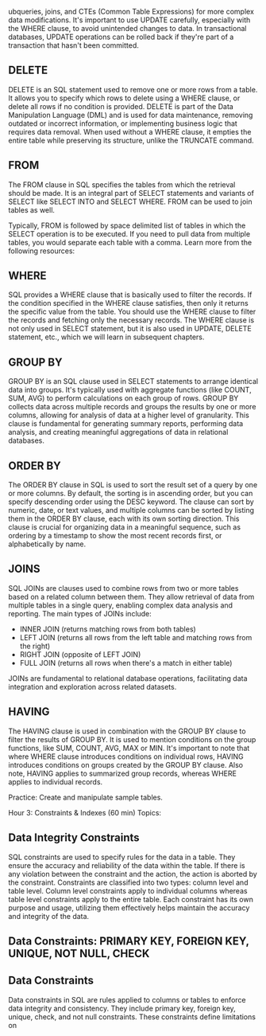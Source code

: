 ubqueries, joins, and CTEs (Common Table Expressions) for more complex data modifications.  It's important to use UPDATE carefully, especially with the WHERE clause, to avoid unintended changes to data.  In transactional databases, UPDATE operations can be rolled back if they're part of a transaction that hasn't been committed. 

## DELETE

DELETE is an SQL statement used to remove one or more rows from a table.  It allows you to specify which rows to delete using a WHERE clause, or delete all rows if no condition is provided.  DELETE is part of the Data Manipulation Language (DML) and is used for data maintenance, removing outdated or incorrect information, or implementing business logic that requires data removal.  When used without a WHERE clause, it empties the entire table while preserving its structure, unlike the TRUNCATE command. 

## FROM

The FROM clause in SQL specifies the tables from which the retrieval should be made.  It is an integral part of SELECT statements and variants of SELECT like SELECT INTO and SELECT WHERE.  FROM can be used to join tables as well. 

Typically, FROM is followed by space delimited list of tables in which the SELECT operation is to be executed.  If you need to pull data from multiple tables, you would separate each table with a comma.  Learn more from the following resources:

## WHERE

SQL provides a WHERE clause that is basically used to filter the records.  If the condition specified in the WHERE clause satisfies, then only it returns the specific value from the table.  You should use the WHERE clause to filter the records and fetching only the necessary records.  The WHERE clause is not only used in SELECT statement, but it is also used in UPDATE, DELETE statement, etc., which we will learn in subsequent chapters. 

## GROUP BY

GROUP BY is an SQL clause used in SELECT statements to arrange identical data into groups.  It's typically used with aggregate functions (like COUNT, SUM, AVG) to perform calculations on each group of rows.  GROUP BY collects data across multiple records and groups the results by one or more columns, allowing for analysis of data at a higher level of granularity.  This clause is fundamental for generating summary reports, performing data analysis, and creating meaningful aggregations of data in relational databases. 

## ORDER BY

The ORDER BY clause in SQL is used to sort the result set of a query by one or more columns.  By default, the sorting is in ascending order, but you can specify descending order using the DESC keyword.  The clause can sort by numeric, date, or text values, and multiple columns can be sorted by listing them in the ORDER BY clause, each with its own sorting direction.  This clause is crucial for organizing data in a meaningful sequence, such as ordering by a timestamp to show the most recent records first, or alphabetically by name.

## JOINS

SQL JOINs are clauses used to combine rows from two or more tables based on a related column between them.  They allow retrieval of data from multiple tables in a single query, enabling complex data analysis and reporting.  The main types of JOINs include:

* INNER JOIN (returns matching rows from both tables)
* LEFT JOIN (returns all rows from the left table and matching rows from the right)
* RIGHT JOIN (opposite of LEFT JOIN)
* FULL JOIN (returns all rows when there's a match in either table)

JOINs are fundamental to relational database operations, facilitating data integration and exploration across related datasets. 

## HAVING

The HAVING clause is used in combination with the GROUP BY clause to filter the results of GROUP BY.  It is used to mention conditions on the group functions, like SUM, COUNT, AVG, MAX or MIN.  It's important to note that where WHERE clause introduces conditions on individual rows, HAVING introduces conditions on groups created by the GROUP BY clause.  Also note, HAVING applies to summarized group records, whereas WHERE applies to individual records.

Practice: Create and manipulate sample tables.

Hour 3: Constraints & Indexes (60 min) Topics:

## Data Integrity Constraints

SQL constraints are used to specify rules for the data in a table.  They ensure the accuracy and reliability of the data within the table.  If there is any violation between the constraint and the action, the action is aborted by the constraint.  Constraints are classified into two types: column level and table level.  Column level constraints apply to individual columns whereas table level constraints apply to the entire table.  Each constraint has its own purpose and usage, utilizing them effectively helps maintain the accuracy and integrity of the data. 

## Data Constraints: PRIMARY KEY, FOREIGN KEY, UNIQUE, NOT NULL, CHECK

## Data Constraints

Data constraints in SQL are rules applied to columns or tables to enforce data integrity and consistency.  They include primary key, foreign key, unique, check, and not null constraints.  These constraints define limitations on